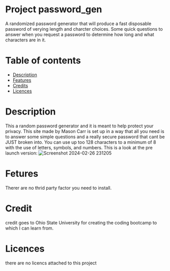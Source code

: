 # Project password_gen
A randomized password generator that will produce a fast disposable password of verying length and charcter choices. Some quick questions to answer when you request a password to determine how long and what characters are in it. 

# Table of contents
- [Description](#description)
- [Features](#Features)
- [Credits](#Credits)
- [Licences](#Licences)
  
# Description
This a random password generator and it is meant to help protect your privacy. This site made by Mason Carr is set up in a way that all you need is to answer some simple questions and a really secure password that cant be JUST broken into. You can use up too 128 characters to a minimum of 8 with the use of letters, symbols, and numbers. This is a look at the pre launch version: ![Screenshot 2024-02-26 231205](https://github.com/Masonmanshark4/Password_gen/assets/149852525/38e0cdd6-2c34-4169-baa4-411d991c926a)



# Fetures
Therer are no thrid party factor you need to install.

# Credit
credit goes to Ohio State University for creating the coding bootcamp to which I can learn from.

# Licences
there are no licencs attached to this project
